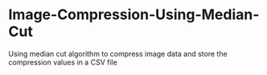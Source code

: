 # Image-Compression-Using-Median-Cut
Using median cut algorithm to compress image data and store the compression values in a CSV file
